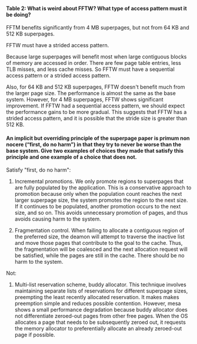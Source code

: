 #### Table 2: What is weird about FFTW? What type of access pattern must it be doing?
FFTM benefits significantly from 4 MB superpages, but not from 64 KB and 512 KB superpages.

FFTW must have a strided access pattern.

Because large superpages will benefit most when large contiguous blocks of memory are accessed in order.
There are few page table entries, less TLB misses, and less cache misses.
So FFTW must have a sequential access pattern or a strided access pattern.

Also, for 64 KB and 512 KB superpages, FFTW doesn't benefit much from the larger page size. 
The performance is almost the same as the base system. However, for 4 MB superpages, FFTW shows significant improvement. If FFTW had a sequential access pattern, we should expect the performance gains to be more gradual. This suggests that FFTW has a strided access pattern, and it is possible that the stride size is greater than 512 KB.

#### An implicit but overriding principle of the superpage paper is primum non nocere (“first, do no harm”) in that they try to never be worse than the base system. Give two examples of choices they made that satisfy this principle and one example of a choice that does not.

Satisfy "first, do no harm":

1. Incremental promotions. We only promote regions to superpages that are fully populated by the application.
This is a conservative approach to promotion because only when the population count reaches the next larger superpage size, the system promotes the region to the next size.
If it continues to be populated, another promotion occurs to the next size, and so on.
This avoids unnecessary promotion of pages, and thus avoids causing harm to the system.

2. Fragmentation control. When failing to allocate a contiguous region of the preferred size, the deamon will attempt to traverse the inactive list and move those pages that contribute to the goal to the cache.
Thus, the fragmentation will be coalesced and the next allocation request will be satisfied, while the pages are still in the cache.
There should be no harm to the system.


Not:

1. Multi-list reservation scheme, buddy allocator. This technique involves maintaining separate lists of reservations for different superpage sizes, preempting the least recently allocated reservation.
It makes makes preemption simple and reduces possible contention.
However, mesa shows a small performance degradation because buddy allocator does not differentiate zeroed-out pages from other free pages.
When the OS allocates a page that needs to be subsequently zeroed out, it requests the memory allocator to preferentially allocate an already zeroed-out page if possible.